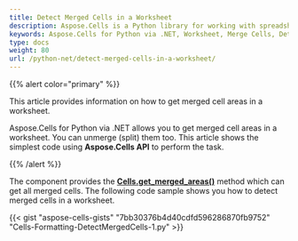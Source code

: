 ```yaml
---
title: Detect Merged Cells in a Worksheet
description: Aspose.Cells is a Python library for working with spreadsheet files. It supports detecting merged cells in a worksheet, making it easy for users to identify and manipulate these cells. This article will introduce how to use the Aspose.Cells for Python via .NET library to detect merged cells.
keywords: Aspose.Cells for Python via .NET, Worksheet, Merge Cells, Detect, Identify, Operate
type: docs
weight: 80
url: /python-net/detect-merged-cells-in-a-worksheet/
---
```


{{% alert color="primary" %}}

This article provides information on how to get merged cell areas in a worksheet.

Aspose.Cells for Python via .NET allows you to get merged cell areas in a worksheet. You can unmerge (split) them too. This article shows the simplest code using **Aspose.Cells API** to perform the task.

{{% /alert %}}

The component provides the [**Cells.get_merged_areas()**](https://reference.aspose.com/cells/python-net/aspose.cells/cells/get_merged_areas) method which can get all merged cells. The following code sample shows you how to detect merged cells in a worksheet.

{{< gist "aspose-cells-gists" "7bb30376b4d40cdfd596286870fb9752" "Cells-Formatting-DetectMergedCells-1.py" >}}

